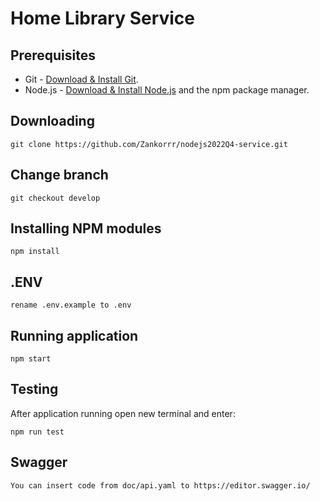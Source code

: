 # Home Library Service

## Prerequisites

- Git - [Download & Install Git](https://git-scm.com/downloads).
- Node.js - [Download & Install Node.js](https://nodejs.org/en/download/) and the npm package manager.

## Downloading

```
git clone https://github.com/Zankorrr/nodejs2022Q4-service.git
```

## Change branch

```
git checkout develop
```

## Installing NPM modules

```
npm install
```

## .ENV

```
rename .env.example to .env
```

## Running application

```
npm start
```

## Testing

After application running open new terminal and enter:

<!-- To run all tests without authorization -->

```
npm run test
```

## Swagger

```
You can insert code from doc/api.yaml to https://editor.swagger.io/
```

<!-- To run only one of all test suites

```
npm run test -- <path to suite>
```

To run all test with authorization

```
npm run test:auth
```

To run only specific test suite with authorization

```
npm run test:auth -- <path to suite>
``` -->
<!-- 
### Auto-fix and format

```
npm run lint
```

```
npm run format
``` -->

<!-- ### Debugging in VSCode

Press <kbd>F5</kbd> to debug.

For more information, visit: https://code.visualstudio.com/docs/editor/debugging -->
